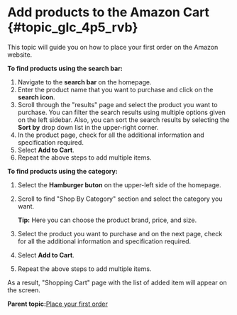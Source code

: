 # Add products to the Amazon Cart {#topic_glc_4p5_rvb}

This topic will guide you on how to place your first order on the Amazon website.

**To find products using the search bar:**

1.  Navigate to the **search bar** on the homepage.
2.  Enter the product name that you want to purchase and click on the **search icon**.
3.  Scroll through the "results" page and select the product you want to purchase. You can filter the search results using multiple options given on the left sidebar. Also, you can sort the search results by selecting the **Sort by** drop down list in the upper-right corner.
4.  In the product page, check for all the additional information and specification required.
5.  Select **Add to Cart**.
6.  Repeat the above steps to add multiple items.

**To find products using the category:**

1.  Select the **Hamburger buton** on the upper-left side of the homepage.
2.  Scroll to find "Shop By Category" section and select the category you want.

    **Tip:** Here you can choose the product brand, price, and size.

3.  Select the product you want to purchase and on the next page, check for all the additional information and specification required.
4.  Select **Add to Cart**.
5.  Repeat the above steps to add multiple items.

As a result, "Shopping Cart" page with the list of added item will appear on the screen.

**Parent topic:**[Place your first order](place_your_first_order.md)

